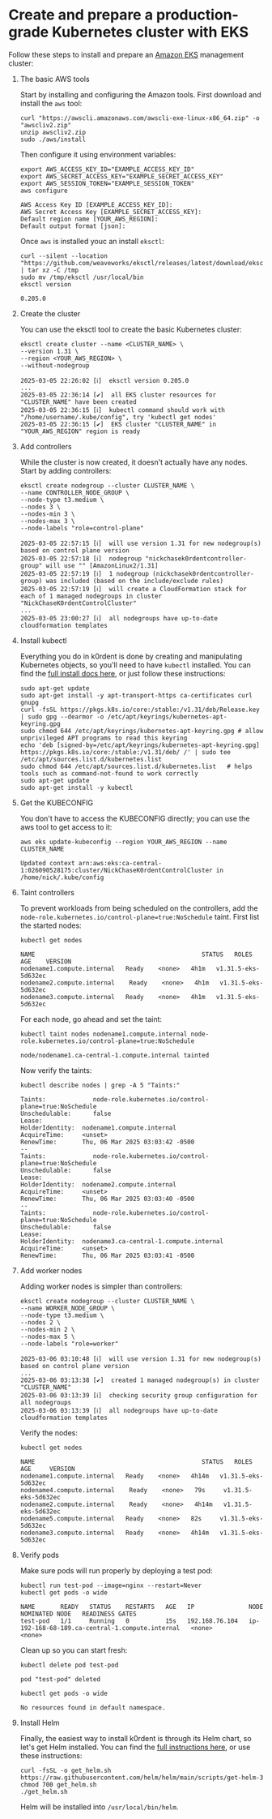 # Create and prepare a production-grade Kubernetes cluster with EKS

Follow these steps to install and prepare an [Amazon EKS](https://ca-central-1.console.aws.amazon.com/eks/clusters) management cluster:

1. The basic AWS tools

     Start by installing and configuring the Amazon tools. First download and install the `aws` tool:

     ```shell
     curl "https://awscli.amazonaws.com/awscli-exe-linux-x86_64.zip" -o "awscliv2.zip"
     unzip awscliv2.zip
     sudo ./aws/install
     ```
     Then configure it using environment variables:

     ```shell
     export AWS_ACCESS_KEY_ID="EXAMPLE_ACCESS_KEY_ID"
     export AWS_SECRET_ACCESS_KEY="EXAMPLE_SECRET_ACCESS_KEY"
     export AWS_SESSION_TOKEN="EXAMPLE_SESSION_TOKEN"
     aws configure
     ```
     ```console
     AWS Access Key ID [EXAMPLE_ACCESS_KEY_ID]:
     AWS Secret Access Key [EXAMPLE_SECRET_ACCESS_KEY]:
     Default region name [YOUR_AWS_REGION]:
     Default output format [json]:
     ```
     Once `aws` is installed youc an install `eksctl`:

     ```shell
     curl --silent --location "https://github.com/weaveworks/eksctl/releases/latest/download/eksctl_Linux_amd64.tar.gz" | tar xz -C /tmp
     sudo mv /tmp/eksctl /usr/local/bin
     eksctl version
     ```
     ```console
     0.205.0
     ```

1. Create the cluster

    You can use the eksctl tool to create the basic Kubernetes cluster:
    ```shell
    eksctl create cluster --name <CLUSTER_NAME> \
    --version 1.31 \
    --region <YOUR_AWS_REGION> \
    --without-nodegroup
    ```
    ```console
    2025-03-05 22:26:02 [ℹ]  eksctl version 0.205.0
    ...
    2025-03-05 22:36:14 [✔]  all EKS cluster resources for "CLUSTER_NAME" have been created
    2025-03-05 22:36:15 [ℹ]  kubectl command should work with "/home/username/.kube/config", try 'kubectl get nodes'
    2025-03-05 22:36:15 [✔]  EKS cluster "CLUSTER_NAME" in "YOUR_AWS_REGION" region is ready
    ```

1. Add controllers

    While the cluster is now created, it doesn't actually have any nodes.  Start by adding controllers:
    ```shell
    eksctl create nodegroup --cluster CLUSTER_NAME \
    --name CONTROLLER_NODE_GROUP \
    --node-type t3.medium \
    --nodes 3 \
    --nodes-min 3 \
    --nodes-max 3 \
    --node-labels "role=control-plane" 
    ```
    ```console
    2025-03-05 22:57:15 [ℹ]  will use version 1.31 for new nodegroup(s) based on control plane version
    2025-03-05 22:57:18 [ℹ]  nodegroup "nickchasek0rdentcontroller-group" will use "" [AmazonLinux2/1.31]
    2025-03-05 22:57:19 [ℹ]  1 nodegroup (nickchasek0rdentcontroller-group) was included (based on the include/exclude rules)
    2025-03-05 22:57:19 [ℹ]  will create a CloudFormation stack for each of 1 managed nodegroups in cluster "NickChaseK0rdentControlCluster"
    ...
    2025-03-05 23:00:27 [ℹ]  all nodegroups have up-to-date cloudformation templates
    ```

1. Install kubectl

    Everything you do in k0rdent is done by creating and manipulating Kubernetes objects, so you'll need to have `kubectl` installed. You can find the [full install docs here](https://kubernetes.io/docs/tasks/tools/install-kubectl-linux/), or just follow these instructions:

    ```shell
    sudo apt-get update
    sudo apt-get install -y apt-transport-https ca-certificates curl gnupg
    curl -fsSL https://pkgs.k8s.io/core:/stable:/v1.31/deb/Release.key | sudo gpg --dearmor -o /etc/apt/keyrings/kubernetes-apt-keyring.gpg
    sudo chmod 644 /etc/apt/keyrings/kubernetes-apt-keyring.gpg # allow unprivileged APT programs to read this keyring
    echo 'deb [signed-by=/etc/apt/keyrings/kubernetes-apt-keyring.gpg] https://pkgs.k8s.io/core:/stable:/v1.31/deb/ /' | sudo tee /etc/apt/sources.list.d/kubernetes.list
    sudo chmod 644 /etc/apt/sources.list.d/kubernetes.list   # helps tools such as command-not-found to work correctly
    sudo apt-get update
    sudo apt-get install -y kubectl
    ```

1. Get the KUBECONFIG

    You don't have to access the KUBECONFIG directly; you can use the aws tool to get access to it:

    ```shell
    aws eks update-kubeconfig --region YOUR_AWS_REGION --name CLUSTER_NAME
    ```
    ```shell
    Updated context arn:aws:eks:ca-central-1:026090528175:cluster/NickChaseK0rdentControlCluster in /home/nick/.kube/config
    ```

1. Taint controllers

    To prevent workloads from being scheduled on the controllers, add the `node-role.kubernetes.io/control-plane=true:NoSchedule` taint. First list
    the started nodes:

    ```shell
    kubectl get nodes
    ```
    ```console
    NAME                                              STATUS   ROLES    AGE    VERSION
    nodename1.compute.internal   Ready    <none>   4h1m   v1.31.5-eks-5d632ec
    nodename2.compute.internal    Ready    <none>   4h1m   v1.31.5-eks-5d632ec
    nodename3.compute.internal   Ready    <none>   4h1m   v1.31.5-eks-5d632ec
    ```
    For each node, go ahead and set the taint:

    ```shell
    kubectl taint nodes nodename1.compute.internal node-role.kubernetes.io/control-plane=true:NoSchedule
    ```
    ```console
    node/nodename1.ca-central-1.compute.internal tainted
    ```
    Now verify the taints:
    ```shell
    kubectl describe nodes | grep -A 5 "Taints:"
    ```
    ```console
    Taints:             node-role.kubernetes.io/control-plane=true:NoSchedule
    Unschedulable:      false
    Lease:
    HolderIdentity:  nodename1.compute.internal
    AcquireTime:     <unset>
    RenewTime:       Thu, 06 Mar 2025 03:03:42 -0500
    --
    Taints:             node-role.kubernetes.io/control-plane=true:NoSchedule
    Unschedulable:      false
    Lease:
    HolderIdentity:  nodename2.compute.internal
    AcquireTime:     <unset>
    RenewTime:       Thu, 06 Mar 2025 03:03:40 -0500
    --
    Taints:             node-role.kubernetes.io/control-plane=true:NoSchedule
    Unschedulable:      false
    Lease:
    HolderIdentity:  nodename3.ca-central-1.compute.internal
    AcquireTime:     <unset>
    RenewTime:       Thu, 06 Mar 2025 03:03:41 -0500
    ```

1. Add worker nodes

    Adding worker nodes is simpler than controllers:

    ```shell
    eksctl create nodegroup --cluster CLUSTER_NAME \
    --name WORKER_NODE_GROUP \
    --node-type t3.medium \
    --nodes 2 \
    --nodes-min 2 \
    --nodes-max 5 \
    --node-labels "role=worker"
    ```
    ```console
    2025-03-06 03:10:48 [ℹ]  will use version 1.31 for new nodegroup(s) based on control plane version
    ...
    2025-03-06 03:13:38 [✔]  created 1 managed nodegroup(s) in cluster "CLUSTER_NAME"
    2025-03-06 03:13:39 [ℹ]  checking security group configuration for all nodegroups
    2025-03-06 03:13:39 [ℹ]  all nodegroups have up-to-date cloudformation templates
    ```
    Verify the nodes:
    ```shell
    kubectl get nodes
    ```
    ```console
    NAME                                              STATUS   ROLES    AGE     VERSION
    nodename1.compute.internal   Ready    <none>   4h14m   v1.31.5-eks-5d632ec
    nodename4.compute.internal    Ready    <none>   79s     v1.31.5-eks-5d632ec
    nodename2.compute.internal    Ready    <none>   4h14m   v1.31.5-eks-5d632ec
    nodename5.compute.internal   Ready    <none>   82s     v1.31.5-eks-5d632ec
    nodename3.compute.internal   Ready    <none>   4h14m   v1.31.5-eks-5d632ec
    ```

1. Verify pods

    Make sure pods will run properly by deploying a test pod:
    ```shell
    kubectl run test-pod --image=nginx --restart=Never
    kubectl get pods -o wide
    ```
    ```shell
    NAME       READY   STATUS    RESTARTS   AGE   IP               NODE                                              NOMINATED NODE   READINESS GATES
    test-pod   1/1     Running   0          15s   192.168.76.104   ip-192-168-68-189.ca-central-1.compute.internal   <none>           <none>
    ```
    Clean up so you can start fresh:
    ```shell
    kubectl delete pod test-pod
    ```
    ```shell
    pod "test-pod" deleted
    ```
    ```shell
    kubectl get pods -o wide
    ```
    ```console
    No resources found in default namespace.
    ```

1. Install Helm

    Finally, the easiest way to install k0rdent is through its Helm chart, so let's get Helm installed. You can find the [full instructions here](https://helm.sh/docs/intro/install/), or use these instructions:

    ```shell
    curl -fsSL -o get_helm.sh https://raw.githubusercontent.com/helm/helm/main/scripts/get-helm-3
    chmod 700 get_helm.sh
    ./get_helm.sh
    ```

    Helm will be installed into `/usr/local/bin/helm`.